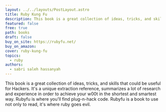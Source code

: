 ```yaml
---
layout: ../../layouts/PostLayout.astro
title: Ruby Kung Fu
description: This book is a great collection of ideas, tricks, and skills that could be useful for Hackers.
featured: false
free: true
path: books
draft: false
buy_on_site: https://rubyfu.net/
buy_on_amazon:
cover: ruby-kung-fu
topics:
  - ruby
authors:
  - sabri saleh hassanyah
---
```


This book is a great collection of ideas, tricks, and skills that could be useful for Hackers. It's a unique extraction reference, summarizes a lot of research and experience in order to achieve your w00t in the shortest and smartest way. Rubyfu is where you'll find plug-n-hack code. Rubyfu is a book to use not only to read, it's where ruby goes evil.